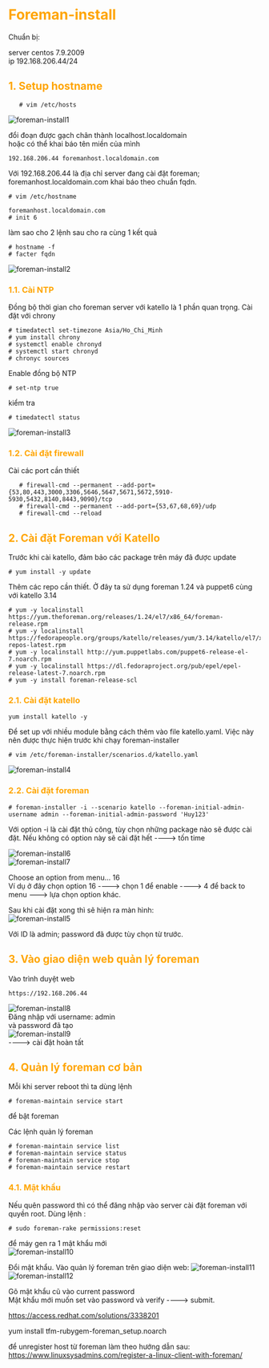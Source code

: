<h1 style="color:orange">Foreman-install</h1>
Chuẩn bị:

server centos 7.9.2009<br>
ip 192.168.206.44/24<br>

<h2 style="color:orange">1. Setup hostname</h2>

       # vim /etc/hosts
![foreman-install1](../img/foreman-install1.JPG)<br>

đổi đoạn được gạch chân thành localhost.localdomain<br>
hoặc có thể khai báo tên miền của mình

    192.168.206.44 foremanhost.localdomain.com
Với 192.168.206.44 là địa chỉ server đang cài đặt foreman;<br> 
foremanhost.localdomain.com khai báo theo chuẩn fqdn.

    # vim /etc/hostname

    foremanhost.localdomain.com
    # init 6
làm sao cho 2 lệnh sau cho ra cùng 1 kết quả

    # hostname -f
    # facter fqdn
![foreman-install2](../img/foreman-install2.JPG)<br>
<h3 style="color:orange">1.1. Cài NTP</h3>
Đồng bộ thời gian cho foreman server với katello là 1 phần quan trọng. Cài đặt với chrony

    # timedatectl set-timezone Asia/Ho_Chi_Minh
    # yum install chrony
    # systemctl enable chronyd
    # systemctl start chronyd
    # chronyc sources
Enable đồng bộ NTP

    # set-ntp true
kiểm tra 

    # timedatectl status
![foreman-install3](../img/foreman-install3.JPG)<br>
<h3 style="color:orange">1.2. Cài đặt firewall</h3>
Cài các port cần thiết

       # firewall-cmd --permanent --add-port={53,80,443,3000,3306,5646,5647,5671,5672,5910-5930,5432,8140,8443,9090}/tcp
       # firewall-cmd --permanent --add-port={53,67,68,69}/udp
       # firewall-cmd --reload
<h2 style="color:orange">2. Cài đặt Foreman với Katello</h2>
Trước khi cài katello, đảm bảo các package trên máy đã được update

    # yum install -y update
Thêm các repo cần thiết. Ở đây ta sử dụng foreman 1.24 và puppet6 cùng với katello 3.14

    # yum -y localinstall https://yum.theforeman.org/releases/1.24/el7/x86_64/foreman-release.rpm
    # yum -y localinstall https://fedorapeople.org/groups/katello/releases/yum/3.14/katello/el7/x86_64/katello-repos-latest.rpm 
    # yum -y localinstall http://yum.puppetlabs.com/puppet6-release-el-7.noarch.rpm
    # yum -y localinstall https://dl.fedoraproject.org/pub/epel/epel-release-latest-7.noarch.rpm
    # yum -y install foreman-release-scl
<h3 style="color:orange">2.1. Cài đặt katello</h3>

    yum install katello -y

Để set up với nhiều module bằng cách thêm vào file katello.yaml. Việc này nên được thực hiện trước khi chạy foreman-installer

    # vim /etc/foreman-installer/scenarios.d/katello.yaml
![foreman-install4](../img/foreman-install4.JPG)<br>

<h3 style="color:orange">2.2. Cài đặt foreman</h3>

    # foreman-installer -i --scenario katello --foreman-initial-admin-username admin --foreman-initial-admin-password 'Huy123'
Với option -i là cài đặt thủ công, tùy chọn những package nào sẽ được cài đặt. Nếu không có option này sẽ cài đặt hết ----> tốn time

![foreman-install6](../img/foreman-install6.JPG)<br>
![foreman-install7](../img/foreman-install7.JPG)<br>

Choose an option from menu... 16<br>
Ví dụ ở đây chọn option 16 ----> chọn 1 để enable ----> 4 để back to menu ---> lựa chọn option khác.

Sau khi cài đặt xong thì sẽ hiện ra màn hình:<br>
![foreman-install5](../img/foreman-install5.JPG)<br>

Với ID là admin; password đã được tùy chọn từ trước.

<h2 style="color:orange">3. Vào giao diện web quản lý foreman</h2>
Vào trình duyệt web

    https://192.168.206.44
![foreman-install8](../img/foreman-install8.JPG)<br>
Đăng nhập với username: admin<br>
và password đã tạo<br>
![foreman-install9](../img/foreman-install9.JPG)<br>
----> cài đặt hoàn tất

<h2 style="color:orange">4. Quản lý foreman cơ bản</h2>
Mỗi khi server reboot thì ta dùng lệnh

    # foreman-maintain service start
để bật foreman
    
Các lệnh quản lý foreman

    # foreman-maintain service list
    # foreman-maintain service status
    # foreman-maintain service stop
    # foreman-maintain service restart
<h3 style="color:orange">4.1. Mật khẩu</h3>
Nếu quên password thì có thể đăng nhập vào server cài đặt foreman với quyền root. Dùng lệnh :

    # sudo foreman-rake permissions:reset
để máy gen ra 1 mật khẩu mới<br>
![foreman-install10](../img/foreman-install10.JPG)<br>

Đổi mật khẩu. Vào quản lý foreman trên giao diện web:
![foreman-install11](../img/foreman-install11.JPG)<br>
![foreman-install12](../img/foreman-install12.JPG)<br>

Gõ mật khẩu cũ vào current password<br>
Mật khẩu mới muốn set vào password và verify ----> submit.

https://access.redhat.com/solutions/3338201

yum install tfm-rubygem-foreman_setup.noarch

để unregister host từ foreman làm theo hướng dẫn sau: https://www.linuxsysadmins.com/register-a-linux-client-with-foreman/